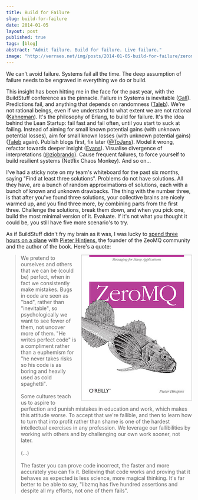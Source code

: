 ```yaml
---
title: Build for Failure
slug: build-for-failure
date: 2014-01-05
layout: post
published: true
tags: [blog]
abstract: "Admit failure. Build for failure. Live failure."
image: "http://verraes.net/img/posts/2014-01-05-build-for-failure/zeromq-book.jpg"
---
```


We can't avoid failure. Systems fail all the time. The deep assumption of failure needs to be engraved in everything we do or build.

This insight has been hitting me in the face for the past year, with the BuildStuff conference as the pinnacle. Failure in Systems is inevitable ([Gall](/2013/08/john-gall-systemantics-the-systems-bible/)). Predictions fail, and anything that depends on randomness ([Taleb](http://www.amazon.com/Fooled-Randomness-Hidden-Chance-Markets/dp/0812975219)). We're not rational beings, even if we understand to what extent we are not rational ([Kahneman](http://www.amazon.com/Thinking-Fast-Slow-Daniel-Kahneman-ebook/dp/B005MJFA2W)). It's the philosophy of Erlang, to build for failure. It's the idea behind the Lean Startup: fail fast and fail often, until you start to suck at failing. Instead of aiming for small known potential gains (with unknown potential losses), aim for small known losses (with unknown potential gains) ([Taleb](http://localhost:4000/2013/08/antifragile-nassim-nicholas-taleb/) again). Publish blogs first, fix later ([@ToJans](http://twitter.com/ToJans)). Model it wrong, refactor towards deeper insight ([Evans](http://www.amazon.com/Domain-Driven-Design-Tackling-Complexity-Software/dp/0321125215/)). Visualise divergence of interpretations ([@ziobrando](http://twitter.com/ziobrando)). Cause frequent failures, to force yourself to build resilient systems (Netflix Chaos Monkey). And so on...

I've had a sticky note on my team's whiteboard for the past six months, saying "Find at least three solutions". Problems do not have solutions. All they have, are a bunch of random approximations of solutions, each with a bunch of known and unknown drawbacks. The thing with the number three, is that after you've found three solutions, your collective brains are nicely warmed up, and you find three more, by combining parts from the first three. Challenge the solutions, break them down, and when you pick one, build the most minimal version of it. Evaluate. If it's not what you thought it could be, you still have five more scenario's to try.

As if BuildStuff didn't fry my brain as it was, I was lucky to [spend three hours on a plane](http://hintjens.com/blog:73) with [Pieter Hintjens](http://twitter.com/hintjens), the founder of the ZeoMQ community and the author of the book. Here's a quote:

<img style="float:right;margin-left: 10px" src="/img/posts/2014-01-05-build-for-failure/zeromq-book.jpg" alt="ZeroMQ">

<blockquote>
 We pretend to ourselves and others that we can be (could be) perfect, when in fact we consistently make mistakes. Bugs in code are seen as "bad", rather than "inevitable", so psychologically we want to see fewer of them, not uncover more of them. "He writes perfect code" is a compliment rather than a euphemism for "he never takes risks so his code is as boring and heavily used as cold spaghetti".
 <br>
 <br>
Some cultures teach us to aspire to perfection and punish mistakes in education and work, which makes this attitude worse. To accept that we're fallible, and then to learn how to turn that into profit rather than shame is one of the hardest intellectual exercises in any profession. We leverage our fallibilities by working with others and by challenging our own work sooner, not later.
 <br>
 <br>
(...)
 <br>
 <br>
The faster you can prove code incorrect, the faster and more accurately you can fix it. Believing that code works and proving that it behaves as expected is less science, more magical thinking. It's far better to be able to say, "libzmq has five hundred assertions and despite all my efforts, not one of them fails".

</blockquote>